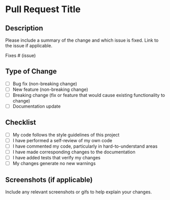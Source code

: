 # Pull Request Title

## Description
Please include a summary of the change and which issue is fixed. Link to the issue if applicable.

Fixes # (issue)

## Type of Change
- [ ] Bug fix (non-breaking change)
- [ ] New feature (non-breaking change)
- [ ] Breaking change (fix or feature that would cause existing functionality to change)
- [ ] Documentation update

## Checklist
- [ ] My code follows the style guidelines of this project
- [ ] I have performed a self-review of my own code
- [ ] I have commented my code, particularly in hard-to-understand areas
- [ ] I have made corresponding changes to the documentation
- [ ] I have added tests that verify my changes
- [ ] My changes generate no new warnings

## Screenshots (if applicable)
Include any relevant screenshots or gifs to help explain your changes. 